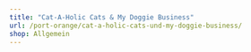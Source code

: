```yaml
---
title: "Cat-A-Holic Cats & My Doggie Business"
url: /port-orange/cat-a-holic-cats-und-my-doggie-business/
shop: Allgemein
---
```

